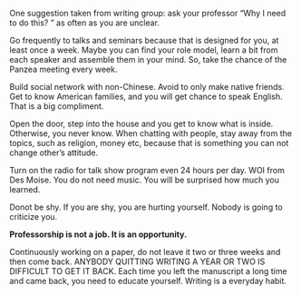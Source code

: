 One suggestion taken from writing group: ask  your professor “Why I need to do this? ” as often as you are unclear.


Go frequently to talks and seminars because that is designed for you, at least once a week. Maybe you can find your role model, learn a bit from each speaker and assemble them in your mind. So, take the chance of the Panzea meeting every week.


Build social network with non-Chinese. Avoid to only make native friends. Get to know American families, and you will get chance to speak English. That is a big compliment.


Open the door, step into the house and you get to know what is inside. Otherwise, you never know. When chatting with people, stay away from the topics, such as religion, money etc, because that is something you can not change other’s attitude.


Turn on the radio for talk show program even 24 hours per day. WOI from Des Moise. You do not need music. You will be surprised how much you learned.


Donot be shy. If you are shy, you are hurting yourself. Nobody is going to criticize you.


**Professorship is not a job. It is an opportunity.**


Continuously working on a paper, do not leave it two or three weeks and then come back. ANYBODY QUITTING WRITING A YEAR OR TWO IS DIFFICULT TO GET IT BACK. Each time you left the manuscript a long time and came back, you need to educate yourself. Writing is a everyday habit.



